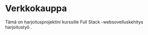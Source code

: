 # Verkkokauppa

Tämä on harjoitusprojektini kurssille Full Stack -websovelluskehitys harjoitustyö .
